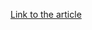 [Link to the article](https://www.bleepingcomputer.com/news/security/hunk-companion-wordpress-plugin-exploited-to-install-vulnerable-plugins/)

